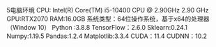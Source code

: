 5电脑环境
CPU: Intel(R) Core(TM) i5-10400 CPU @ 2.90GHz   2.90 GHz
GPU:RTX2070
RAM:16.0GB
系统类型：64位操作系统，基于x64的处理器（Window 10）
Python :3.8.8
TensorFlow：2.6.0
Sklearn:0.24.1
Numpy:1.19.5
Pandas:1.2.4
Matplotlib:3.3.4
CUDA：11.4
CUDNN：10.2
